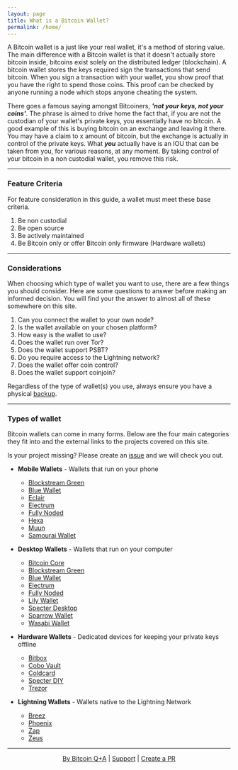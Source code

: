 ```yaml
---
layout: page
title: What is a Bitcoin Wallet?
permalink: /home/
---
```


A Bitcoin wallet is a just like your real wallet, it's a method of storing value. The main difference with a Bitcoin wallet is that it doesn't actually store bitcoin inside, bitcoins exist solely on the distributed ledger (blockchain). A bitcoin wallet stores the keys required sign the transactions that send bitcoin. When you sign a transaction with your wallet, you show proof that you have the right to spend those coins. This proof can be checked by anyone running a node which stops anyone cheating the system.

There goes a famous saying amongst Bitcoiners, ***'not your keys, not your coins'***. The phrase is aimed to drive home the fact that, if you are not the custodian of your wallet's private keys, you essentially have no bitcoin. A good example of this is buying bitcoin on an exchange and leaving it there. You may have a claim to x amount of bitcoin, but the exchange is actually in control of the private keys. What ***you*** actually have is an IOU that can be taken from you, for various reasons, at any moment. By taking control of your bitcoin in a non custodial wallet, you remove this risk.

***

###  Feature Criteria 

For feature consideration in this guide, a wallet must meet these base criteria.

  1.  Be non custodial
  2.  Be open source
  3.  Be actively maintained
  4.  Be Bitcoin only or offer Bitcoin only firmware (Hardware wallets)
  
***

### Considerations

When choosing which type of wallet you want to use, there are a few things you should consider. Here are some questions to answer before making an informed decision. You will find your the answer to almost all of these somewhere on this site.

  1. Can you connect the wallet to your own node?
  2. Is the wallet available on your chosen platform?
  3. How easy is the wallet to use?
  4. Does the wallet run over Tor?
  5. Does the wallet support PSBT?
  6. Do you require access to the Lightning network?
  7. Does the wallet offer coin control?
  8. Does the wallet support coinjoin?
  
Regardless of the type of wallet(s) you use, always ensure you have a physical [backup](https://jlopp.github.io/metal-bitcoin-storage-reviews/). 

***

### Types of wallet

Bitcoin wallets can come in many forms. Below are the four main categories they fit into and the external links to the projects covered on this site.

Is your project missing? Please create an [issue](https://github.com/BitcoinQnA/bitcoin-wallet-guide/issues) and we will check you out.

-  **Mobile Wallets** - Wallets that run on your phone
   - [Blockstream Green](https://blockstream.com/green/)
   - [Blue Wallet](https://bluewallet.io/)
   - [Eclair](https://play.google.com/store/apps/details?id=fr.acinq.eclair.wallet.mainnet2)
   - [Electrum](https://play.google.com/store/apps/details?id=org.electrum.electrum&hl=en)
   - [Fully Noded](https://fullynoded.app/)
   - [Hexa](https://hexawallet.io/)
   - [Muun](https://muun.com/)
   - [Samourai Wallet](https://samouraiwallet.com)
   
   
-  **Desktop Wallets** - Wallets that run on your computer
    - [Bitcoin Core](https://bitcoin.org/en/bitcoin-core/features/)
    - [Blockstream Green](https://blockstream.com/green/)
    - [Blue Wallet](https://bluewallet.io/)
    - [Electrum](https://electrum.org)
    - [Fully Noded](https://fullynoded.app/)
    - [Lily Wallet](https://lily.kevinmulcrone.com/)
    - [Specter Desktop](https://github.com/cryptoadvance/specter-desktop)
    - [Sparrow Wallet](https://www.sparrowwallet.com/)
    - [Wasabi Wallet](https://wasabiwallet.io/)

-  **Hardware Wallets** - Dedicated devices for keeping your private keys offline
    - [Bitbox](https://shiftcrypto.ch/)
    - [Cobo Vault](https://cobo.com/hardware-wallet)
    - [Coldcard](https://coldcardwallet.com/)
    - [Specter DIY](https://github.com/cryptoadvance/specter-diy)
    - [Trezor](https://trezor.io/start/)
    
-  **Lightning Wallets** - Wallets native to the Lightning Network
    - [Breez](https://breez.technology/)
    - [Phoenix](https://phoenix.acinq.co/)
    - [Zap](https://zaphq.io/)
    - [Zeus](https://zeusln.app/#1#hero-2)

***

<p align="center">
  <a href="https://twitter.com/BitcoinQ_A">By Bitcoin Q+A</a> |
  <a href="https://btcpayjungle.com/apps/4PcaeFHGU2KWyZeLGhXECPq5BCy9/pos">Support</a> |
  <a href="https://github.com/BitcoinQnA/bitcoin-wallet-guide">Create a PR</a>
  <br><br>
</p>
